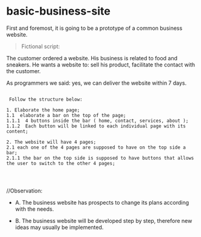 # basic-business-site

First and foremost, it is going to be a prototype of a common business website. 

> Fictional script: 

 The customer ordered a website. His business is related to food and sneakers. He wants a website to: sell his product, facilitate the contact with the customer. 

As programmers we said: yes, we can deliver the website within 7 days. 

~~~~~~~~~~~~~~~~~~~~~~~~~~~~~~~~~~~~~~~~~~~~~~~

 Follow the structure below:

1. Elaborate the home page;
1.1  elaborate a bar on the top of the page;
1.1.1  4 buttons inside the bar ( home, contact, services, about );
1.1.2  Each button will be linked to each individual page with its content;

2. The website will have 4 pages; 
2.1 each one of the 4 pages are supposed to have on the top side a bar;
2.1.1 the bar on the top side is supposed to have buttons that allows the user to switch to the other 4 pages; 




~~~~~~~~~~~~~~~~~~~~~~~~~~~~~~~~~~~~~~~~~~~~~~~
//Observation: 
- A. The business website has prospects to change its plans according with the needs. 

- B. The business website will be developed step by step, therefore new ideas may usually be implemented.



